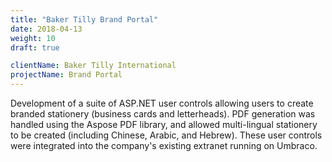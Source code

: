 ```yaml
---
title: "Baker Tilly Brand Portal"
date: 2018-04-13
weight: 10
draft: true

clientName: Baker Tilly International
projectName: Brand Portal
---
```


Development of a suite of ASP.NET user controls allowing users to create branded stationery (business cards and letterheads). PDF generation was handled using the Aspose PDF library, and allowed multi-lingual stationery to be created (including Chinese, Arabic, and Hebrew). These user controls were integrated into the company's existing extranet running on Umbraco.
